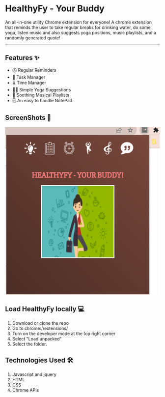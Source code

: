 # HealthyFy - Your Buddy
An all-in-one utility Chrome extension for everyone!
A chrome extension that reminds the user to take regular breaks for drinking water, do some yoga, listen music and also suggests yoga positions, music playlists, and a randomly generated quote! <br>


<hr>

## Features :sparkles:
- :clock3: Regular Reminders
- :memo: Task Manager
- :hourglass_flowing_sand: Time Manager
- :lotus_position_woman: Simple Yoga Suggestions
- :musical_note: Soothing Musical Playlists
- :spiral_notepad: An easy to handle NotePad 
## ScreenShots :camera_flash:
![Screenshot1](home.png)      

## Load HealthyFy locally :computer:
1. Download or clone the repo
2. Go to chrome://extensions/
3. Turn on the developer mode at the top right corner
4. Select "Load unpacked"
5. Select the folder. 

## Technologies Used :hammer_and_wrench:
1. Javascript and jquery
2. HTML
3. CSS
4. Chrome APIs
